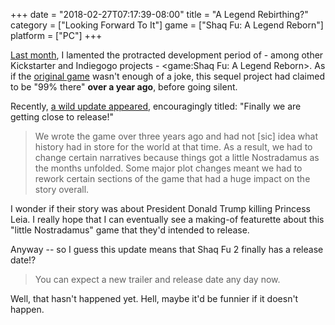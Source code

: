 +++
date = "2018-02-27T07:17:39-08:00"
title = "A Legend Rebirthing?"
category = ["Looking Forward To It"]
game = ["Shaq Fu: A Legend Reborn"]
platform = ["PC"]
+++

[Last month]($SiteBaseURL$2018/01/21/early-access-late-release/), I lamented the protracted development period of - among other Kickstarter and Indiegogo projects - <game:Shaq Fu: A Legend Reborn>.  As if the [original game](game:Shaq-Fu) wasn't enough of a joke, this sequel project had claimed to be "99% there" <b>over a year ago</b>, before going silent.

Recently, <a href="https://www.indiegogo.com/projects/shaq-fu-a-legend-reborn#/updates/all">a wild update appeared</a>, encouragingly titled: "Finally we are getting close to release!"

<blockquote>We wrote the game over three years ago and had not [sic] idea what history had in store for the world at that time. As a result, we had to change certain narratives because things got a little Nostradamus as the months unfolded. Some major plot changes meant we had to rework certain sections of the game that had a huge impact on the story overall.</blockquote>

I wonder if their story was about President Donald Trump killing Princess Leia.  I really hope that I can eventually see a making-of featurette about this "little Nostradamus" game that they'd intended to release.

Anyway -- so I guess this update means that Shaq Fu 2 finally has a release date!?

<blockquote>You can expect a new trailer and release date any day now.</blockquote>

Well, that hasn't happened yet.  Hell, maybe it'd be funnier if it doesn't happen.
